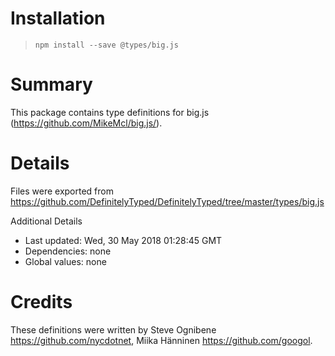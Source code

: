 # Installation
> `npm install --save @types/big.js`

# Summary
This package contains type definitions for big.js (https://github.com/MikeMcl/big.js/).

# Details
Files were exported from https://github.com/DefinitelyTyped/DefinitelyTyped/tree/master/types/big.js

Additional Details
 * Last updated: Wed, 30 May 2018 01:28:45 GMT
 * Dependencies: none
 * Global values: none

# Credits
These definitions were written by Steve Ognibene <https://github.com/nycdotnet>, Miika Hänninen <https://github.com/googol>.
